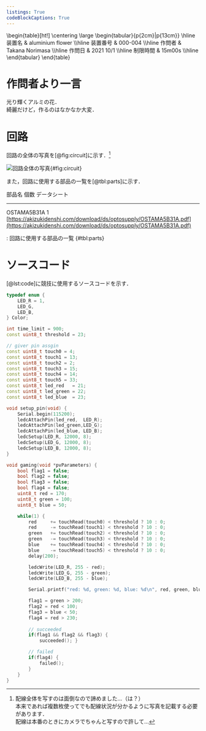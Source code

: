 ```yaml
---
listings: True
codeBlockCaptions: True
---
```


\begin{table}[ht!]
    \centering
    \large
    \begin{tabular}{p{2cm}|p{13cm}} \hline
        装置名          & aluminium flower \\\hline
        装置番号        & 000-004           \\\hline
        作問者          & Takana Norimasa   \\\hline
        作問日          & 2021 10/1         \\\hline
        制限時間        & 15m00s            \\\hline
    \end{tabular}
\end{table}

# 作問者より一言
光り輝くアルミの花．  
綺麗だけど，作るのはなかなか大変．

# 回路
回路の全体の写真を[@fig:circuit]に示す．[^1]

![回路全体の写真](./circuit_004.jpg){#fig:circuit}

[^1]:配線全体を写すのは面倒なので諦めました...（は？）  
本来であれば複数枚使ってでも配線状況が分かるように写真を記載する必要があります．  
配線は本番のときにカメラでちゃんと写すので許して...

また，回路に使用する部品の一覧を[@tbl:parts]に示す．

部品名          個数        データシート
------          ------      ------------
OSTAMA5B31A     1           [https://akizukidenshi.com/download/ds/optosupply/OSTAMA5B31A.pdf](https://akizukidenshi.com/download/ds/optosupply/OSTAMA5B31A.pdf)

: 回路に使用する部品の一覧 {#tbl:parts}

# ソースコード
[@lst:code]に競技に使用するソースコードを示す．
```{.cpp #lst:code caption="競技に使用するソースコード" title="timer.ino"}
typedef enum {
    LED_R = 1,
    LED_G,
    LED_B,
} Color;

int time_limit = 900;
const uint8_t threshold = 23;

// giver pin assgin
const uint8_t touch0 = 4;
const uint8_t touch1 = 13;
const uint8_t touch2 = 2;
const uint8_t touch3 = 15;
const uint8_t touch4 = 14;
const uint8_t touch5 = 33;
const uint8_t led_red   = 21;
const uint8_t led_green = 22;
const uint8_t led_blue  = 23;

void setup_pin(void) {
    Serial.begin(115200);
    ledcAttachPin(led_red,  LED_R);
    ledcAttachPin(led_green,LED_G);
    ledcAttachPin(led_blue, LED_B);
    ledcSetup(LED_R, 12000, 8);
    ledcSetup(LED_G, 12000, 8);
    ledcSetup(LED_B, 12000, 8);
}

void gaming(void *pvParameters) {
    bool flag1 = false;
    bool flag2 = false;
    bool flag3 = false;
    bool flag4 = false;
    uint8_t red = 170;
    uint8_t green = 100;
    uint8_t blue = 50;

	while(1) {
        red     += touchRead(touch0) < threshold ? 10 : 0;
        red     -= touchRead(touch1) < threshold ? 10 : 0;
        green   += touchRead(touch2) < threshold ? 10 : 0;
        green   -= touchRead(touch3) < threshold ? 10 : 0;
        blue    += touchRead(touch4) < threshold ? 10 : 0;
        blue    -= touchRead(touch5) < threshold ? 10 : 0;
        delay(200);

        ledcWrite(LED_R, 255 - red);
        ledcWrite(LED_G, 255 - green);
        ledcWrite(LED_B, 255 - blue);

        Serial.printf("red: %d, green: %d, blue: %d\n", red, green, blue);

        flag1 = green > 200;
        flag2 = red < 100;
        flag3 = blue < 50;
        flag4 = red > 230;
		
		// succeeded
		if(flag1 && flag2 && flag3) {
            succeeded(); }

		// failed
		if(flag4) {
            failed();
		}
	}
}
```
